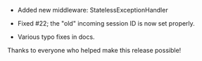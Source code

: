 - Added new middleware: StatelessExceptionHandler

- Fixed #22; the "old" incoming session ID is now set properly.

- Various typo fixes in docs.

Thanks to everyone who helped make this release possible!

